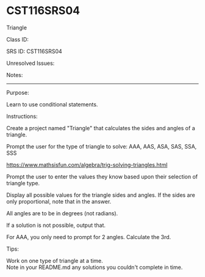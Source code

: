# CST116SRS04
Triangle


Class ID: 

SRS ID: CST116SRS04

Unresolved Issues:  

Notes:  


---

Purpose:  

Learn to use conditional statements. 



Instructions:  

Create a project named "Triangle" that calculates the sides and angles of a triangle.  

Prompt the user for the type of triangle to solve: AAA, AAS, ASA, SAS, SSA, SSS  

https://www.mathsisfun.com/algebra/trig-solving-triangles.html

Prompt the user to enter the values they know based upon their selection of triangle type.  

Display all possible values for the triangle sides and angles. If the sides are only proportional, note that in the answer.  

All angles are to be in degrees (not radians).  

If a solution is not possible, output that.  

For AAA, you only need to prompt for 2 angles. Calculate the 3rd.  

Tips:  

Work on one type of triangle at a time.  
Note in your README.md any solutions you couldn't complete in time. 
